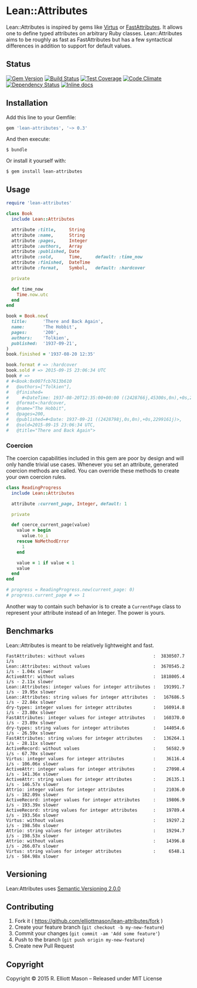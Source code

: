 # Lean::Attributes

Lean::Attributes is inspired by gems like [Virtus](https://github.com/solnic/virtus) or [FastAttributes](https://github.com/applift/fast_attributes). It allows one to define typed attributes on arbitrary Ruby classes. Lean::Attributes aims to be roughly as fast as FastAttributes but has a few syntactical differences in addition to support for default values.

## Status

[![Gem Version](https://badge.fury.io/rb/lean-attributes.svg)](https://badge.fury.io/rb/lean-attributes)
[![Build Status](https://travis-ci.org/elliottmason/lean-attributes.svg)](https://travis-ci.org/elliottmason/lean-attributes)
[![Test Coverage](https://codeclimate.com/github/elliottmason/lean-attributes/badges/coverage.svg)](https://codeclimate.com/github/elliottmason/lean-attributes/coverage)
[![Code Climate](https://codeclimate.com/github/elliottmason/lean-attributes/badges/gpa.svg)](https://codeclimate.com/github/elliottmason/lean-attributes)
[![Dependency Status](https://gemnasium.com/elliottmason/lean-attributes.svg)](https://gemnasium.com/elliottmason/lean-attributes)
[![Inline docs](https://inch-ci.org/github/elliottmason/lean-attributes.svg?branch=master)](https://inch-ci.org/github/elliottmason/lean-attributes)

## Installation

Add this line to your Gemfile:

```ruby
gem 'lean-attributes', '~> 0.3'
```

And then execute:

    $ bundle

Or install it yourself with:

    $ gem install lean-attributes

## Usage

```ruby
require 'lean-attributes'

class Book
  include Lean::Attributes

  attribute :title,     String
  attribute :name,      String
  attribute :pages,     Integer
  attribute :authors,   Array
  attribute :published, Date
  attribute :sold,      Time,     default: :time_now
  attribute :finished,  DateTime
  attribute :format,    Symbol,   default: :hardcover

  private

  def time_now
    Time.now.utc
  end
end

book = Book.new(
  title:      'There and Back Again',
  name:       'The Hobbit',
  pages:      '200',
  authors:    'Tolkien',
  published:  '1937-09-21',
)
book.finished = '1937-08-20 12:35'

book.format # => :hardcover
book.sold # => 2015-09-15 23:06:34 UTC
book # =>
# #<Book:0x007fcb7613b610
#   @authors=["Tolkien"],
#   @finished=
#     #<DateTime: 1937-08-20T12:35:00+00:00 ((2428766j,45300s,0n),+0s,2299161j)>,
#   @format=:hardcover,
#   @name="The Hobbit",
#   @pages=200,
#   @published=#<Date: 1937-09-21 ((2428798j,0s,0n),+0s,2299161j)>,
#   @sold=2015-09-15 23:06:34 UTC,
#   @title="There and Back Again">
```

### Coercion

The coercion capabilities included in this gem are poor by design and will only handle trivial use cases. Whenever you set an attribute, generated coercion methods are called. You can override these methods to create your own coercion rules.

```ruby
class ReadingProgress
  include Lean::Attributes

  attribute :current_page, Integer, default: 1

  private

  def coerce_current_page(value)
    value = begin
      value.to_i
    rescue NoMethodError
      1
    end

    value = 1 if value < 1
    value
  end
end

# progress = ReadingProgress.new(current_page: 0)
# progress.current_page # => 1
```

Another way to contain such behavior is to create a `CurrentPage` class to represent your attribute instead of an Integer. The power is yours.

## Benchmarks

Lean::Attributes is meant to be relatively lightweight and fast.

```
FastAttributes: without values                          :  3830507.7 i/s
Lean::Attributes: without values                        :  3670545.2 i/s - 1.04x slower
ActiveAttr: without values                              :  1818005.4 i/s - 2.11x slower
Lean::Attributes: integer values for integer attributes :   191991.7 i/s - 19.95x slower
Lean::Attributes: string values for integer attributes  :   167686.5 i/s - 22.84x slower
dry-types: integer values for integer attributes        :   160914.8 i/s - 23.80x slower
FastAttributes: integer values for integer attributes   :   160370.0 i/s - 23.89x slower
dry-types: string values for integer attributes         :   144054.6 i/s - 26.59x slower
FastAttributes: string values for integer attributes    :   136264.1 i/s - 28.11x slower
ActiveRecord: without values                            :    56582.9 i/s - 67.70x slower
Virtus: integer values for integer attributes           :    36116.4 i/s - 106.06x slower
ActiveAttr: integer values for integer attributes       :    27098.4 i/s - 141.36x slower
ActiveAttr: string values for integer attributes        :    26135.1 i/s - 146.57x slower
Attrio: integer values for integer attributes           :    21036.0 i/s - 182.09x slower
ActiveRecord: integer values for integer attributes     :    19806.9 i/s - 193.39x slower
ActiveRecord: string values for integer attributes      :    19789.4 i/s - 193.56x slower
Virtus: without values                                  :    19297.2 i/s - 198.50x slower
Attrio: string values for integer attributes            :    19294.7 i/s - 198.53x slower
Attrio: without values                                  :    14396.8 i/s - 266.07x slower
Virtus: string values for integer attributes            :     6548.1 i/s - 584.98x slower
```

## Versioning

Lean:Attributes uses [Semantic Versioning 2.0.0](http://semver.org)

## Contributing

1. Fork it ( https://github.com/elliottmason/lean-attributes/fork )
2. Create your feature branch (`git checkout -b my-new-feature`)
3. Commit your changes (`git commit -am 'Add some feature'`)
4. Push to the branch (`git push origin my-new-feature`)
5. Create new Pull Request

## Copyright

Copyright © 2015 R. Elliott Mason – Released under MIT License
